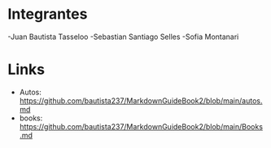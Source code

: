 # Integrantes
-Juan Bautista Tasseloo
-Sebastian Santiago Selles 
-Sofia Montanari 
# Links

- Autos: https://github.com/bautista237/MarkdownGuideBook2/blob/main/autos.md
- books: https://github.com/bautista237/MarkdownGuideBook2/blob/main/Books.md

